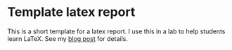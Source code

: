 # Template latex report

This is a short template for a latex report.  I use this in a lab to
help students learn LaTeX.  See my [blog post](http://sje30.github.io/post/latex2016/) for details.
